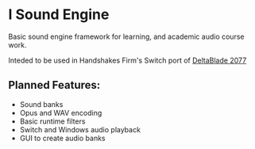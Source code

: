 # I Sound Engine

Basic sound engine framework for learning, and academic audio course work.

Inteded to be used in Handshakes Firm's Switch port of [DeltaBlade 2077](https://store.steampowered.com/app/1143450/DeltaBlade_2700/)

## Planned Features:
 * Sound banks
 * Opus and WAV encoding
 * Basic runtime filters
 * Switch and Windows audio playback
 * GUI to create audio banks